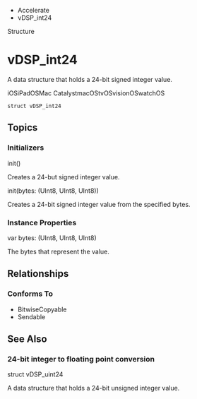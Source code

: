 

- Accelerate
-  vDSP_int24 

Structure

# vDSP_int24

A data structure that holds a 24-bit signed integer value.

iOSiPadOSMac CatalystmacOStvOSvisionOSwatchOS

``` source
struct vDSP_int24
```

## Topics

### Initializers

init()

Creates a 24-but signed integer value.

init(bytes: (UInt8, UInt8, UInt8))

Creates a 24-bit signed integer value from the specified bytes.

### Instance Properties

var bytes: (UInt8, UInt8, UInt8)

The bytes that represent the value.

## Relationships

### Conforms To

- BitwiseCopyable
- Sendable

## See Also

### 24-bit integer to floating point conversion

struct vDSP_uint24

A data structure that holds a 24-bit unsigned integer value.

